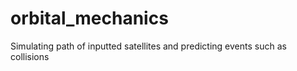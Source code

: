 # orbital_mechanics
Simulating path of inputted satellites and predicting events such as collisions
